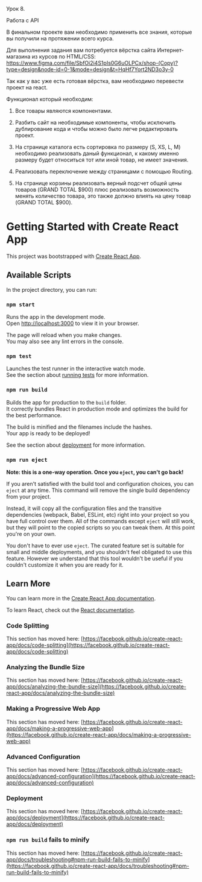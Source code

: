 
Урок 8. 

Работа с API

В финальном проекте вам необходимо применить все знания, которые вы получили на протяжении всего курса.

Для выполнения задания вам потребуется вёрстка сайта Интернет-магазина из курсов по HTML/CSS: https://www.figma.com/file/SbfOi2i4S1pIs0G6uOLPCx/shop-(Copy)?type=design&node-id=0-1&mode=design&t=HqHf7Yort2ND3o3y-0

Так как у вас уже есть готовая вёрстка, вам необходимо перевести проект на react.

Функционал который необходим:

1. Все товары являются компонентами.

2. Разбить сайт на необходимые компоненты, чтобы исключить дублирование кода и чтобы можно было легче редактировать проект.

3. На странице каталога есть сортировка по размеру (S, XS, L, M) необходимо реализовать даный функционал, к какому именно размеру будет относиться тот или иной товар, не имеет значения.

4. Реализовать переключение между страницами с помощью Routing.

5. На странице корзины реализовать верный подсчет общей цены товаров (GRAND TOTAL $900) плюс реализовать возможность менять количество товара, это также должно влиять на цену товар (GRAND TOTAL $900).








# Getting Started with Create React App

This project was bootstrapped with [Create React App](https://github.com/facebook/create-react-app).

## Available Scripts

In the project directory, you can run:

### `npm start`

Runs the app in the development mode.\
Open [http://localhost:3000](http://localhost:3000) to view it in your browser.

The page will reload when you make changes.\
You may also see any lint errors in the console.

### `npm test`

Launches the test runner in the interactive watch mode.\
See the section about [running tests](https://facebook.github.io/create-react-app/docs/running-tests) for more information.

### `npm run build`

Builds the app for production to the `build` folder.\
It correctly bundles React in production mode and optimizes the build for the best performance.

The build is minified and the filenames include the hashes.\
Your app is ready to be deployed!

See the section about [deployment](https://facebook.github.io/create-react-app/docs/deployment) for more information.

### `npm run eject`

**Note: this is a one-way operation. Once you `eject`, you can't go back!**

If you aren't satisfied with the build tool and configuration choices, you can `eject` at any time. This command will remove the single build dependency from your project.

Instead, it will copy all the configuration files and the transitive dependencies (webpack, Babel, ESLint, etc) right into your project so you have full control over them. All of the commands except `eject` will still work, but they will point to the copied scripts so you can tweak them. At this point you're on your own.

You don't have to ever use `eject`. The curated feature set is suitable for small and middle deployments, and you shouldn't feel obligated to use this feature. However we understand that this tool wouldn't be useful if you couldn't customize it when you are ready for it.

## Learn More

You can learn more in the [Create React App documentation](https://facebook.github.io/create-react-app/docs/getting-started).

To learn React, check out the [React documentation](https://reactjs.org/).

### Code Splitting

This section has moved here: [https://facebook.github.io/create-react-app/docs/code-splitting](https://facebook.github.io/create-react-app/docs/code-splitting)

### Analyzing the Bundle Size

This section has moved here: [https://facebook.github.io/create-react-app/docs/analyzing-the-bundle-size](https://facebook.github.io/create-react-app/docs/analyzing-the-bundle-size)

### Making a Progressive Web App

This section has moved here: [https://facebook.github.io/create-react-app/docs/making-a-progressive-web-app](https://facebook.github.io/create-react-app/docs/making-a-progressive-web-app)

### Advanced Configuration

This section has moved here: [https://facebook.github.io/create-react-app/docs/advanced-configuration](https://facebook.github.io/create-react-app/docs/advanced-configuration)

### Deployment

This section has moved here: [https://facebook.github.io/create-react-app/docs/deployment](https://facebook.github.io/create-react-app/docs/deployment)

### `npm run build` fails to minify

This section has moved here: [https://facebook.github.io/create-react-app/docs/troubleshooting#npm-run-build-fails-to-minify](https://facebook.github.io/create-react-app/docs/troubleshooting#npm-run-build-fails-to-minify)
